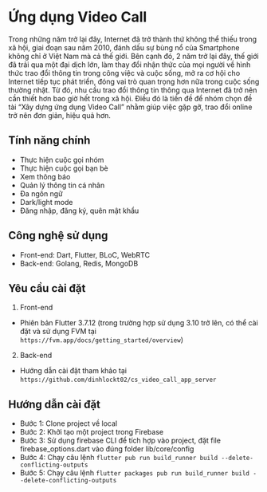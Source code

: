 # Ứng dụng Video Call

Trong những năm trở lại đây, Internet đã trở thành thứ không thể thiếu trong
xã hội, giai đoạn sau năm 2010, đánh dấu sự bùng nổ của Smartphone không chỉ
ở Việt Nam mà cả thế giới. Bên cạnh đó, 2 năm trở lại đây, thế giới đã trải qua
một đại dịch lớn, làm thay đổi nhận thức của mọi người về hình thức trao đổi
thông tin trong công việc và cuộc sống, mở ra cơ hội cho Internet tiếp tục phát triển, đóng vai trò quan trọng hơn nữa trong cuộc sống thường nhật. Từ đó, nhu cầu trao đổi thông tin thông qua Internet đã trở nên cần thiết hơn bao giờ hết trong xã hội. Điều đó là tiền đề để nhóm chọn đề tài “Xây dựng ứng dụng Video Call” nhằm
giúp việc gặp gỡ, trao đổi online trở nên đơn giản, hiệu quả hơn. 

## Tính năng chính

- Thực hiện cuộc gọi nhóm
- Thực hiện cuộc gọi bạn bè
- Xem thông báo
- Quản lý thông tin cá nhân
- Đa ngôn ngữ
- Dark/light mode
- Đăng nhập, đăng ký, quên mật khẩu

## Công nghệ sử dụng

- Front-end: Dart, Flutter, BLoC, WebRTC
- Back-end: Golang, Redis, MongoDB

## Yêu cầu cài đặt

1. Front-end
- Phiên bản Flutter 3.7.12 (trong trường hợp sử dụng 3.10 trở lên, có thể cài đặt và sử dụng FVM tại `https://fvm.app/docs/getting_started/overview`)
2. Back-end
- Hướng dẫn cài đặt tham khảo tại `https://github.com/dinhlockt02/cs_video_call_app_server`

## Hướng dẫn cài đặt

- Bước 1: Clone project về local
- Bước 2: Khởi tạo một project trong Firebase
- Bước 3: Sử dụng firebase CLI để tích hợp vào project, đặt file firebase_options.dart vào đúng folder lib/core/config
- Bước 4: Chạy câu lệnh `flutter pub run build_runner build --delete-conflicting-outputs`
- Bước 5: Chạy câu lệnh `flutter packages pub run build_runner build --delete-conflicting-outputs`
